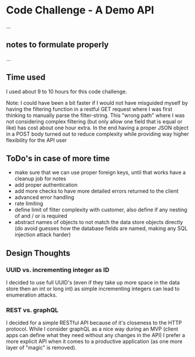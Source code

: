 # Code Challenge - A Demo API

...

## notes to formulate properly

...

## Time used

I used about 9 to 10 hours for this code challenge.

Note: I could have been a bit faster if I would not have misguided myself by having the filtering function in a restful GET request where I was first thinking to manually parse the filter-string. This "wrong path" where I was not considering complex filtering (but only allow one field that is equal or like) has cost about one hour extra. In the end having a proper JSON object in a POST body turned out to reduce complexity while providing way higher flexibility for the API user

## ToDo's in case of more time

- make sure that we can use proper foreign keys, until that works have a cleanup job for notes
- add proper authentication
- add more checks to have more detailed errors returned to the client
- advanced error handling
- rate limiting
- define limit of filter complexity with customer, also define if any nesting of and / or is required
- abstract names of objects to not match the data store objects directly (do avoid guesses how the database fields are named, making any SQL injection attack harder)


## Design Thoughts

### UUID vs. incrementing integer as ID

I decided to use full UUID's (even if they take up more space in the data store then an int or long int)
as simple incrementing integers can lead to enumeration attacks.

### REST vs. graphQL

I decided for a simple RESTful API because of it's closeness to the HTTP protocol.
While I consider graphQL as a nice way during an MVP (client apps can define what they need without any changes in the API) I prefer a more explicit API when it comes to a productive application (as one more layer of "magic" is removed).


